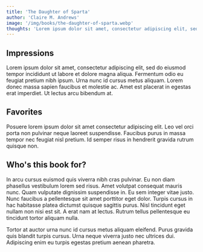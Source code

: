 ```yaml
---
title: 'The Daughter of Sparta'
author: 'Claire M. Andrews'
image: '/img/books/the-daughter-of-sparta.webp'
thoughts: 'Lorem ipsum dolor sit amet, consectetur adipiscing elit, sed do eiusmod tempor incididunt ut labore et dolore magna aliqua.'
---
```


## Impressions

Lorem ipsum dolor sit amet, consectetur adipiscing elit, sed do eiusmod tempor incididunt ut labore et dolore magna aliqua. Fermentum odio eu feugiat pretium nibh ipsum. Urna nunc id cursus metus aliquam. Lorem donec massa sapien faucibus et molestie ac. Amet est placerat in egestas erat imperdiet. Ut lectus arcu bibendum at.

## Favorites

Posuere lorem ipsum dolor sit amet consectetur adipiscing elit. Leo vel orci porta non pulvinar neque laoreet suspendisse. Faucibus purus in massa tempor nec feugiat nisl pretium. Id semper risus in hendrerit gravida rutrum quisque non.

## Who's this book for?

In arcu cursus euismod quis viverra nibh cras pulvinar. Eu non diam phasellus vestibulum lorem sed risus. Amet volutpat consequat mauris nunc. Quam vulputate dignissim suspendisse in. Eu sem integer vitae justo. Nunc faucibus a pellentesque sit amet porttitor eget dolor. Turpis cursus in hac habitasse platea dictumst quisque sagittis purus. Nisl tincidunt eget nullam non nisi est sit. A erat nam at lectus. Rutrum tellus pellentesque eu tincidunt tortor aliquam nulla.

Tortor at auctor urna nunc id cursus metus aliquam eleifend. Purus gravida quis blandit turpis cursus. Urna neque viverra justo nec ultrices dui. Adipiscing enim eu turpis egestas pretium aenean pharetra.
